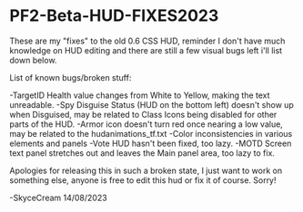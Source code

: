 # PF2-Beta-HUD-FIXES2023
These are my "fixes" to the old 0.6 CSS HUD, reminder I don't have much knowledge on HUD editing and there are still a few visual bugs left i'll list down below.

List of known bugs/broken stuff:

-TargetID Health value changes from White to Yellow, making the text unreadable.
-Spy Disguise Status (HUD on the bottom left) doesn't show up when Disguised, may be related to Class Icons being disabled for other parts of the HUD.
-Armor icon doesn't turn red once nearing a low value, may be related to the hudanimations_tf.txt
-Color inconsistencies in various elements and panels
-Vote HUD hasn't been fixed, too lazy.
-MOTD Screen text panel stretches out and leaves the Main panel area, too lazy to fix.

Apologies for releasing this in such a broken state, I just want to work on something else, anyone is free to edit this hud or fix it of course. Sorry!

-SkyceCream 14/08/2023